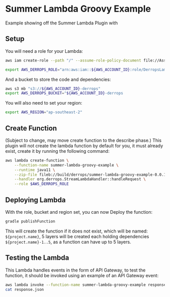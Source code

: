 # Summer Lambda Groovy Example

Example showing off the Summer Lambda Plugin with 


## Setup
You will need a role for your Lambda:

```bash
aws iam create-role --path "/" --assume-role-policy-document file://AssumeRolePolicyDocument.json --role-name DerropsLambdaRole

export AWS_DERROPS_ROLE="arn:aws:iam::${AWS_ACCOUNT_ID}:role/DerropsLambdaRole"
```

And a bucket to store the code and dependencies:

```bash
aws s3 mb "s3://${AWS_ACCOUNT_ID}-derrops"
export AWS_DERROPS_BUCKET="${AWS_ACCOUNT_ID}-derrops
```

You will also need to set your region:

```bash
export AWS_REGION="ap-southeast-2"
```

## Create Function
(Subject to change, may move create function to the describe phase.)
This plugin will not create the lambda function by default for you, it must already exist, create it by running the following command:
```bash
aws lambda create-function \
    --function-name summer-lambda-groovy-example \
    --runtime java11 \
    --zip-file fileb://build/derrops/summer-lambda-groovy-example-0.0.1-SNAPSHOT-lambda.zip \
    --handler org.derrops.StreamLambdaHandler::handleRequest \
    --role $AWS_DERROPS_ROLE
```


## Deploying Lambda
With the role, bucket and region set, you can now Deploy the function:

```bash
gradle publishFunction
```

This will create the function if it does not exist, which will be named: `${project.name}`, 5 layers will be created each holding dependencies `${project.name}-1..5`, as a function can have up to 5 layers.

## Testing the Lambda
This Lambda handles events in the form of API Gateway, to test the function, it should be invoked using an example of an API Gateway event:


```bash
aws lambda invoke --function-name summer-lambda-groovy-example response.json --payload fileb://event.json
cat response.json
```
